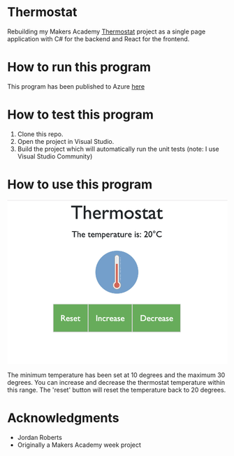 # Thermostat

Rebuilding my Makers Academy <a href="https://github.com/jordantroberts/thermostat-js">Thermostat</a> project as a single page application with C# for the backend and React for the frontend.

# How to run this program

This program has been published to Azure <a href="https://thermostattestproject.azurewebsites.net/">here</a>

# How to test this program

1. Clone this repo.
2. Open the project in Visual Studio.
3. Build the project which will automatically run the unit tests (note: I use Visual Studio Community)

# How to use this program

<div align="center">
    <img src="Screenshot.png" width="600px"</img>
</div>

The minimum temperature has been set at 10 degrees and the maximum 30 degrees. You can increase and decrease the thermostat temperature within this range. The 'reset' button will reset the temperature back to 20 degrees.

# Acknowledgments
- Jordan Roberts
- Originally a Makers Academy week project
